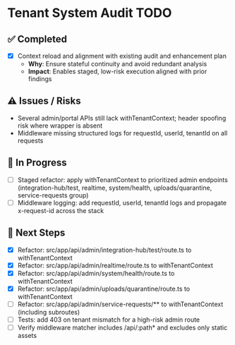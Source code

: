 # Tenant System Audit TODO

## ✅ Completed
- [x] Context reload and alignment with existing audit and enhancement plan
  - **Why**: Ensure stateful continuity and avoid redundant analysis
  - **Impact**: Enables staged, low-risk execution aligned with prior findings

## ⚠️ Issues / Risks
- Several admin/portal APIs still lack withTenantContext; header spoofing risk where wrapper is absent
- Middleware missing structured logs for requestId, userId, tenantId on all requests

## 🚧 In Progress
- [ ] Staged refactor: apply withTenantContext to prioritized admin endpoints (integration-hub/test, realtime, system/health, uploads/quarantine, service-requests group)
- [ ] Middleware logging: add requestId, userId, tenantId logs and propagate x-request-id across the stack

## 🔧 Next Steps
- [x] Refactor: src/app/api/admin/integration-hub/test/route.ts to withTenantContext
- [x] Refactor: src/app/api/admin/realtime/route.ts to withTenantContext
- [x] Refactor: src/app/api/admin/system/health/route.ts to withTenantContext
- [x] Refactor: src/app/api/admin/uploads/quarantine/route.ts to withTenantContext
- [ ] Refactor: src/app/api/admin/service-requests/** to withTenantContext (including subroutes)
- [ ] Tests: add 403 on tenant mismatch for a high-risk admin route
- [ ] Verify middleware matcher includes /api/:path* and excludes only static assets
